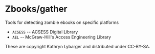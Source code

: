 Zbooks/gather
=======

Tools for detecting zombie ebooks on specific platforms

* `ACSESS` -- ACSESS Digital Library
* `AEL` -- McGraw-Hill's Access Engineering Library

These are copyright Kathryn Lybarger and distributed under CC-BY-SA.
